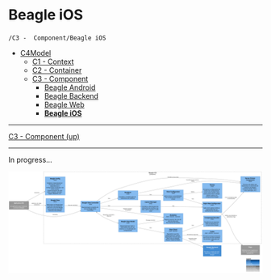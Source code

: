 # Beagle iOS

`/C3 -  Component/Beagle iOS`

* [C4Model](/docs/README.md)
  * [C1 -  Context](/docs/C1%20-%20%20Context/README.md)
  * [C2 - Container](/docs/C2%20-%20Container/README.md)
  * [C3 -  Component](/docs/C3%20-%20%20Component/README.md)
    * [Beagle Android](/docs/C3%20-%20%20Component/Beagle%20Android/README.md)
    * [Beagle Backend](/docs/C3%20-%20%20Component/Beagle%20Backend/README.md)
    * [Beagle Web](/docs/C3%20-%20%20Component/Beagle%20Web/README.md)
    * [**Beagle iOS**](/docs/C3%20-%20%20Component/Beagle%20iOS/README.md)

---

[C3 -  Component (up)](/docs/C3%20-%20%20Component/README.md)

---

In progress...

![diagram](c3.svg)